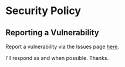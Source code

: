 # Security Policy

## Reporting a Vulnerability

Report a vulnerability via the Issues page [here](https://github.com/lukejcollins/techronomicon/issues).

I'll respond as and when possible. Thanks.
